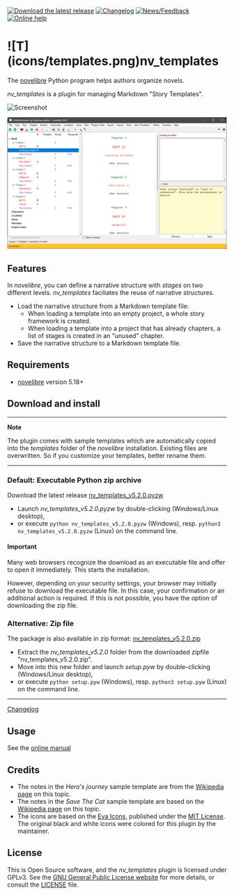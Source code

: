 [![Download the latest release](docs/img/download-button.png)](https://github.com/peter88213/nv_templates/raw/main/dist/nv_templates_v5.2.0.pyzw)
[![Changelog](docs/img/changelog-button.png)](docs/changelog.md)
[![News/Feedback](docs/img/news-button.png)](https://github.com/peter88213/novelibre/discussions)
[![Online help](docs/img/help-button.png)](https://peter88213.github.io/nvhelp-en/nv_templates/)


# ![T] (icons/templates.png)nv_templates

The [novelibre](https://github.com/peter88213/novelibre/) Python program helps authors organize novels.

*nv_templates* is a plugin for managing Markdown "Story Templates".

![Screenshot](docs/Screenshots/screen01.png)

![Screenshot](docs/Screenshots/structure01.png)

## Features

In *novelibre*, you can define a narrative structure with *stages* on two different levels. *nv_templates* faciliates the reuse of narrative structures.

- Load the narrative structure from a Markdown template file:
    - When loading a template into an empty project, a whole story framework is created.
    - When loading a template into a project that has already chapters, a list of stages is created in an "unused" chapter.
- Save the narrative structure to a Markdown template file. 


## Requirements

- [novelibre](https://github.com/peter88213/novelibre/) version 5.18+

## Download and install

---

**Note**

The plugin comes with sample templates which are automatically
copied into the *templates* folder of the *novelibre* installation. 
Existing files are overwritten. So if you customize your templates, 
better rename them.  

---

### Default: Executable Python zip archive

Download the latest release [nv_templates_v5.2.0.pyzw](https://github.com/peter88213/nv_templates/raw/main/dist/nv_templates_v5.2.0.pyzw)

- Launch *nv_templates_v5.2.0.pyzw* by double-clicking (Windows/Linux desktop),
- or execute `python nv_templates_v5.2.0.pyzw` (Windows), resp. `python3 nv_templates_v5.2.0.pyzw` (Linux) on the command line.

#### Important

Many web browsers recognize the download as an executable file and offer to open it immediately. 
This starts the installation.

However, depending on your security settings, your browser may 
initially  refuse  to download the executable file. 
In this case, your confirmation or an additional action is required. 
If this is not possible, you have the option of downloading 
the zip file. 


### Alternative: Zip file

The package is also available in zip format: [nv_templates_v5.2.0.zip](https://github.com/peter88213/nv_templates/raw/main/dist/nv_templates_v5.2.0.zip)

- Extract the *nv_templates_v5.2.0* folder from the downloaded zipfile "nv_templates_v5.2.0.zip".
- Move into this new folder and launch *setup.pyw* by double-clicking (Windows/Linux desktop), 
- or execute `python setup.pyw` (Windows), resp. `python3 setup.pyw` (Linux) on the command line.

---

[Changelog](docs/changelog.md)

## Usage

See the [online manual](https://peter88213.github.io/nvhelp-en/nv_templates/)

## Credits

- The notes in the *Hero's journey* sample template are from the
  [Wikipedia page](https://en.wikipedia.org/wiki/Hero%27s_journey) on this topic.
- The notes in the *Save The Cat* sample template are based on the
  [Wikipedia page](https://en.wikipedia.org/wiki/Save_the_Cat!:_The_Last_Book_on_Screenwriting_You%27ll_Ever_Need) 
  on this topic.
- The icons are based on the [Eva Icons](https://akveo.github.io/eva-icons/#/), published under the [MIT License](http://www.opensource.org/licenses/mit-license.php). The original black and white icons were colored for this plugin by the maintainer. 


## License

This is Open Source software, and the *nv_templates* plugin is licensed under GPLv3. See the
[GNU General Public License website](https://www.gnu.org/licenses/gpl-3.0.en.html) for more
details, or consult the [LICENSE](https://github.com/peter88213/nv_templates/blob/main/LICENSE) file.
